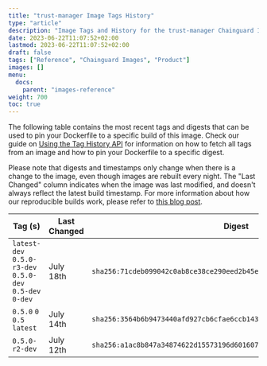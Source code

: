 ```yaml
---
title: "trust-manager Image Tags History"
type: "article"
description: "Image Tags and History for the trust-manager Chainguard Image"
date: 2023-06-22T11:07:52+02:00
lastmod: 2023-06-22T11:07:52+02:00
draft: false
tags: ["Reference", "Chainguard Images", "Product"]
images: []
menu:
  docs:
    parent: "images-reference"
weight: 700
toc: true
---
```


The following table contains the most recent tags and digests that can be used to pin your Dockerfile to a specific build of this image. Check our guide on [Using the Tag History API](/chainguard/chainguard-images/using-the-tag-history-api/) for information on how to fetch all tags from an image and how to pin your Dockerfile to a specific digest.

Please note that digests and timestamps only change when there is a change to the image, even though images are rebuilt every night. The "Last Changed" column indicates when the image was last modified, and doesn't always reflect the latest build timestamp. For more information about how our reproducible builds work, please refer to [this blog post](https://www.chainguard.dev/unchained/reproducing-chainguards-reproducible-image-builds).

| Tag (s)                                                    | Last Changed | Digest                                                                    |
|------------------------------------------------------------|--------------|---------------------------------------------------------------------------|
|  `latest-dev` `0.5.0-r3-dev` `0.5.0-dev` `0.5-dev` `0-dev` | July 18th    | `sha256:71cdeb099042c0ab8ce38ce290eed2b45ef5d03da92b2ba5e23e99a4c35c4a36` |
|  `0.5.0` `0` `0.5` `latest`                                | July 14th    | `sha256:3564b6b9473440afd927cb6cfae6ccb14344db17f719edad792ce7607c7e6bff` |
|  `0.5.0-r2-dev`                                            | July 12th    | `sha256:a1ac8b847a34874622d15573196d601607b43ff2518bf8e0b4b465c3694798f7` |
